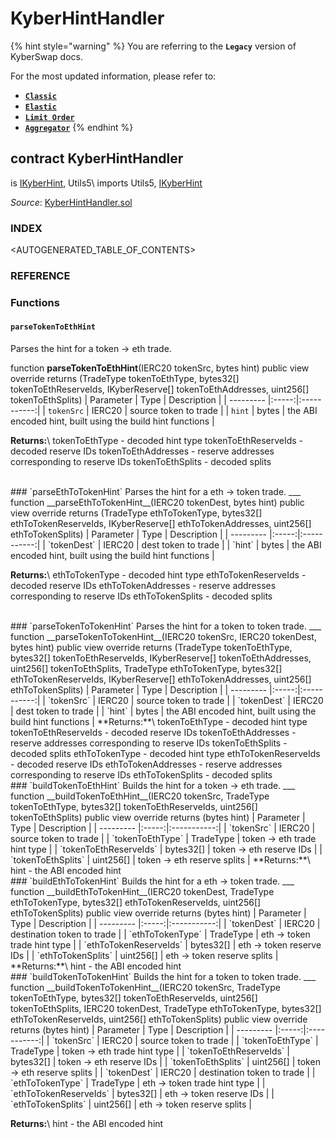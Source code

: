 # KyberHintHandler

{% hint style="warning" %}
You are referring to the **`Legacy`** version of KyberSwap docs.

For the most updated information, please refer to:

* [**`Classic`**](../../../../liquidity-solutions/kyberswap-classic/)
* [**`Elastic`**](../../../../liquidity-solutions/kyberswap-elastic/)
* [**`Limit Order`**](../../../../kyberswap-solutions/limit-order/)
* [**`Aggregator`**](../../../../kyberswap-solutions/kyberswap-aggregator/)
{% endhint %}

## contract KyberHintHandler

is [IKyberHint](https://docs.kyberswap.com/Legacy/api-abi/core-smart-contracts/api\_abi-ikyberhint.md), Utils5\ imports Utils5, [IKyberHint](https://docs.kyberswap.com/Legacy/api-abi/core-smart-contracts/api\_abi-ikyberhint.md)

_Source_: [KyberHintHandler.sol](https://github.com/KyberNetwork/smart-contracts/blob/master/contracts/sol6/KyberHintHandler.sol)

### INDEX[​](https://docs.kyberswap.com/Legacy/api-abi/core-smart-contracts/api\_abi-kyberhinthandler#index) <a href="#index" id="index"></a>

\<AUTOGENERATED\_TABLE\_OF\_CONTENTS>

### REFERENCE[​](https://docs.kyberswap.com/Legacy/api-abi/core-smart-contracts/api\_abi-kyberhinthandler#reference) <a href="#reference" id="reference"></a>

### Functions[​](https://docs.kyberswap.com/Legacy/api-abi/core-smart-contracts/api\_abi-kyberhinthandler#functions) <a href="#functions" id="functions"></a>

#### `parseTokenToEthHint`[​](https://docs.kyberswap.com/Legacy/api-abi/core-smart-contracts/api\_abi-kyberhinthandler#parsetokentoethhint) <a href="#parsetokentoethhint" id="parsetokentoethhint"></a>

Parses the hint for a token -> eth trade.

function **parseTokenToEthHint**(IERC20 tokenSrc, bytes hint) public view override returns (TradeType tokenToEthType, bytes32\[] tokenToEthReserveIds, IKyberReserve\[] tokenToEthAddresses, uint256\[] tokenToEthSplits) | Parameter | Type | Description | | --------- |:-----:|:-----------:| | `tokenSrc` | IERC20 | source token to trade | | `hint` | bytes | the ABI encoded hint, built using the build hint functions |

**Returns:**\ tokenToEthType - decoded hint type tokenToEthReserveIds - decoded reserve IDs tokenToEthAddresses - reserve addresses corresponding to reserve IDs tokenToEthSplits - decoded splits

\
\### \`parseEthToTokenHint\` Parses the hint for a eth -> token trade. \_\_\_ function \_\_parseEthToTokenHint\_\_(IERC20 tokenDest, bytes hint) public view override returns (TradeType ethToTokenType, bytes32\[] ethToTokenReserveIds, IKyberReserve\[] ethToTokenAddresses, uint256\[] ethToTokenSplits) | Parameter | Type | Description | | --------- |:-----:|:-----------:| | \`tokenDest\` | IERC20 | dest token to trade | | \`hint\` | bytes | the ABI encoded hint, built using the build hint functions |

**Returns:**\ ethToTokenType - decoded hint type ethToTokenReserveIds - decoded reserve IDs ethToTokenAddresses - reserve addresses corresponding to reserve IDs ethToTokenSplits - decoded splits

\
\### \`parseTokenToTokenHint\` Parses the hint for a token to token trade. \_\_\_ function \_\_parseTokenToTokenHint\_\_(IERC20 tokenSrc, IERC20 tokenDest, bytes hint) public view override returns (TradeType tokenToEthType, bytes32\[] tokenToEthReserveIds, IKyberReserve\[] tokenToEthAddresses, uint256\[] tokenToEthSplits, TradeType ethToTokenType, bytes32\[] ethToTokenReserveIds, IKyberReserve\[] ethToTokenAddresses, uint256\[] ethToTokenSplits) | Parameter | Type | Description | | --------- |:-----:|:-----------:| | \`tokenSrc\` | IERC20 | source token to trade | | \`tokenDest\` | IERC20 | dest token to trade | | \`hint\` | bytes | the ABI encoded hint, built using the build hint functions | \*\*Returns:\*\*\ tokenToEthType - decoded hint type tokenToEthReserveIds - decoded reserve IDs tokenToEthAddresses - reserve addresses corresponding to reserve IDs tokenToEthSplits - decoded splits ethToTokenType - decoded hint type ethToTokenReserveIds - decoded reserve IDs ethToTokenAddresses - reserve addresses corresponding to reserve IDs ethToTokenSplits - decoded splits\
\### \`buildTokenToEthHint\` Builds the hint for a token -> eth trade. \_\_\_ function \_\_buildTokenToEthHint\_\_(IERC20 tokenSrc, TradeType tokenToEthType, bytes32\[] tokenToEthReserveIds, uint256\[] tokenToEthSplits) public view override returns (bytes hint) | Parameter | Type | Description | | --------- |:-----:|:-----------:| | \`tokenSrc\` | IERC20 | source token to trade | | \`tokenToEthType\` | TradeType | token -> eth trade hint type | | \`tokenToEthReserveIds\` | bytes32\[] | token -> eth reserve IDs | | \`tokenToEthSplits\` | uint256\[] | token -> eth reserve splits | \*\*Returns:\*\*\ hint - the ABI encoded hint\
\### \`buildEthToTokenHint\` Builds the hint for a eth -> token trade. \_\_\_ function \_\_buildEthToTokenHint\_\_(IERC20 tokenDest, TradeType ethToTokenType, bytes32\[] ethToTokenReserveIds, uint256\[] ethToTokenSplits) public view override returns (bytes hint) | Parameter | Type | Description | | --------- |:-----:|:-----------:| | \`tokenDest\` | IERC20 | destination token to trade | | \`ethToTokenType\` | TradeType | eth -> token trade hint type | | \`ethToTokenReserveIds\` | bytes32\[] | eth -> token reserve IDs | | \`ethToTokenSplits\` | uint256\[] | eth -> token reserve splits | \*\*Returns:\*\*\ hint - the ABI encoded hint\
\### \`buildTokenToTokenHint\` Builds the hint for a token to token trade. \_\_\_ function \_\_buildTokenToTokenHint\_\_(IERC20 tokenSrc, TradeType tokenToEthType, bytes32\[] tokenToEthReserveIds, uint256\[] tokenToEthSplits, IERC20 tokenDest, TradeType ethToTokenType, bytes32\[] ethToTokenReserveIds, uint256\[] ethToTokenSplits) public view override returns (bytes hint) | Parameter | Type | Description | | --------- |:-----:|:-----------:| | \`tokenSrc\` | IERC20 | source token to trade | | \`tokenToEthType\` | TradeType | token -> eth trade hint type | | \`tokenToEthReserveIds\` | bytes32\[] | token -> eth reserve IDs | | \`tokenToEthSplits\` | uint256\[] | token -> eth reserve splits | | \`tokenDest\` | IERC20 | destination token to trade | | \`ethToTokenType\` | TradeType | eth -> token trade hint type | | \`ethToTokenReserveIds\` | bytes32\[] | eth -> token reserve IDs | | \`ethToTokenSplits\` | uint256\[] | eth -> token reserve splits |

**Returns:**\ hint - the ABI encoded hint
